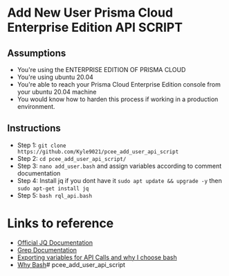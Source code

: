 # Add New User Prisma Cloud Enterprise Edition API SCRIPT

## Assumptions

* You're using the ENTERPRISE EDITION OF PRISMA CLOUD
* You're using ubuntu 20.04
* You're able to reach your Prisma Cloud Enterprise Edition console from your ubuntu 20.04 machine
* You would know how to harden this process if working in a production environment.

## Instructions

* Step 1: `git clone https://github.com/Kyle9021/pcee_add_user_api_script`
* Step 2: `cd pcee_add_user_api_script/`
* Step 3: `nano add_user.bash` and assign variables according to comment documentation
* Step 4: Install jq if you dont have it `sudo apt update && upgrade -y` then `sudo apt-get install jq` 
* Step 5: `bash rql_api.bash`


# Links to reference

* [Official JQ Documentation](https://stedolan.github.io/jq/manual/)
* [Grep Documentation](https://www.gnu.org/software/grep/manual/grep.html)
* [Exporting variables for API Calls and why I choose bash](https://apiacademy.co/2019/10/devops-rest-api-execution-through-bash-shell-scripting/)
* [Why Bash](https://www.redhat.com/sysadmin/favorite-shell)# pcee_add_user_api_script

